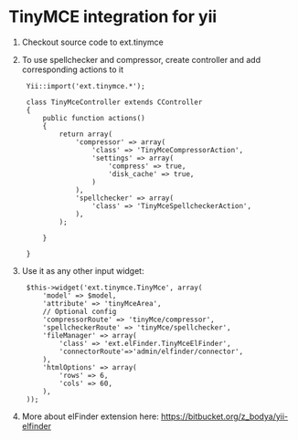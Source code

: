TinyMCE integration for yii
===========================

1. Checkout source code to ext.tinymce
2. To use spellchecker and compressor, create controller and add corresponding actions to it

        Yii::import('ext.tinymce.*');

        class TinyMceController extends CController
        {
            public function actions()
            {
                return array(
                    'compressor' => array(
                        'class' => 'TinyMceCompressorAction',
                        'settings' => array(
                            'compress' => true,
                            'disk_cache' => true,
                        )
                    ),
                    'spellchecker' => array(
                        'class' => 'TinyMceSpellcheckerAction',
                    ),
                );

            }

        }

3. Use it as any other input widget:

        $this->widget('ext.tinymce.TinyMce', array(
            'model' => $model,
            'attribute' => 'tinyMceArea',
            // Optional config
            'compressorRoute' => 'tinyMce/compressor',
            'spellcheckerRoute' => 'tinyMce/spellchecker',
            'fileManager' => array(
                'class' => 'ext.elFinder.TinyMceElFinder',
                'connectorRoute'=>'admin/elfinder/connector',
            ),
            'htmlOptions' => array(
                'rows' => 6,
                'cols' => 60,
            ),
        ));

4. More about elFinder extension here: https://bitbucket.org/z_bodya/yii-elfinder